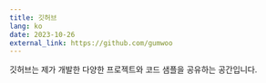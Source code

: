 ```yaml
---
title: 깃허브
lang: ko
date: 2023-10-26
external_link: https://github.com/gumwoo
---
```


깃허브는 제가 개발한 다양한 프로젝트와 코드 샘플을 공유하는 공간입니다.

<!--more-->
